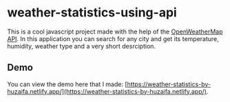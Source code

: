 
# weather-statistics-using-api
This is a cool javascript project made with the help of the [OpenWeatherMap API](https://openweathermap.org/).
In this application you can search for any city and get its temperature,
humidity, weather type and a very short desrciption.

## Demo
You can view the demo here that I made: [https://weather-statistics-by-huzaifa.netlify.app/](https://weather-statistics-by-huzaifa.netlify.app/).